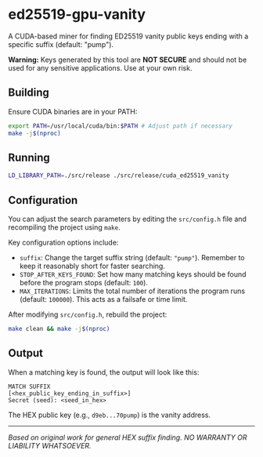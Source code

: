 # ed25519-gpu-vanity

A CUDA-based miner for finding ED25519 vanity public keys ending with a specific suffix (default: "pump").

**Warning:** Keys generated by this tool are **NOT SECURE** and should not be used for any sensitive applications. Use at your own risk.

## Building

Ensure CUDA binaries are in your PATH:

```bash
export PATH=/usr/local/cuda/bin:$PATH # Adjust path if necessary
make -j$(nproc)
```

## Running

```bash
LD_LIBRARY_PATH=./src/release ./src/release/cuda_ed25519_vanity
```

## Configuration

You can adjust the search parameters by editing the `src/config.h` file and recompiling the project using `make`.

Key configuration options include:

*   `suffix`: Change the target suffix string (default: `"pump"`). Remember to keep it reasonably short for faster searching.
*   `STOP_AFTER_KEYS_FOUND`: Set how many matching keys should be found before the program stops (default: `100`).
*   `MAX_ITERATIONS`: Limits the total number of iterations the program runs (default: `100000`). This acts as a failsafe or time limit.

After modifying `src/config.h`, rebuild the project:

```bash
make clean && make -j$(nproc)
```

## Output

When a matching key is found, the output will look like this:

```
MATCH SUFFIX
[<hex_public_key_ending_in_suffix>]
Secret (seed): <seed_in_hex>
```

The HEX public key (e.g., `d9eb...70pump`) is the vanity address.

---

*Based on original work for general HEX suffix finding.*
*NO WARRANTY OR LIABILITY WHATSOEVER.*

